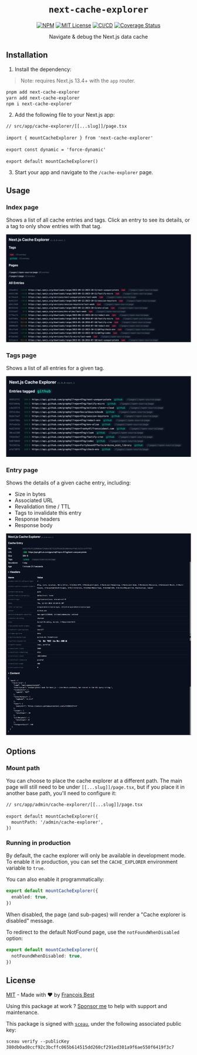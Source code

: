 <h1 align="center"><code>next-cache-explorer</code></h1>

<div align="center">

[![NPM](https://img.shields.io/npm/v/next-cache-explorer?color=red)](https://www.npmjs.com/package/next-cache-explorer)
[![MIT License](https://img.shields.io/github/license/47ng/next-cache-explorer.svg?color=blue)](https://github.com/47ng/next-cache-explorer/blob/next/LICENSE)
[![CI/CD](https://github.com/47ng/next-cache-explorer/workflows/CI%2FCD/badge.svg?branch=next)](https://github.com/47ng/next-cache-explorer/actions)
[![Coverage Status](https://coveralls.io/repos/github/47ng/next-cache-explorer/badge.svg?branch=next)](https://coveralls.io/github/47ng/next-cache-explorer?branch=next)

</div>

<p align="center">
  Navigate & debug the Next.js data cache
</p>

## Installation

1. Install the dependency:

> Note: requires Next.js 13.4+ with the `app` router.

```shell
pnpm add next-cache-explorer
yarn add next-cache-explorer
npm i next-cache-explorer
```

2. Add the following file to your Next.js app:

```tsx
// src/app/cache-explorer/[[...slug]]/page.tsx

import { mountCacheExplorer } from 'next-cache-explorer'

export const dynamic = 'force-dynamic'

export default mountCacheExplorer()
```

3. Start your app and navigate to the `/cache-explorer` page.

## Usage

### Index page

Shows a list of all cache entries and tags. Click an entry to see its details,
or a tag to only show entries with that tag.

![](https://raw.githubusercontent.com/47ng/next-cache-explorer/main/res/index.png)

### Tags page

Shows a list of all entries for a given tag.

![](https://raw.githubusercontent.com/47ng/next-cache-explorer/main/res/tag.png)

### Entry page

Shows the details of a given cache entry, including:

- Size in bytes
- Associated URL
- Revalidation time / TTL
- Tags to invalidate this entry
- Response headers
- Response body

![](https://raw.githubusercontent.com/47ng/next-cache-explorer/main/res/entry.png)

## Options

### Mount path

You can choose to place the cache explorer at a different path. The main page
will still need to be under `[[...slug]]/page.tsx`, but if you place it in
another base path, you'll need to configure it:

```tsx
// src/app/admin/cache-explorer/[[...slug]]/page.tsx

export default mountCacheExplorer({
  mountPath: '/admin/cache-explorer',
})
```

### Running in production

By default, the cache explorer will only be available in development mode.
To enable it in production, you can set the `CACHE_EXPLORER` environment variable
to `true`.

You can also enable it programmatically:

```ts
export default mountCacheExplorer({
  enabled: true,
})
```

When disabled, the page (and sub-pages) will render a "Cache explorer is disabled" message.

To redirect to the default NotFound page, use the `notFoundWhenDisabled` option:

```ts
export default mountCacheExplorer({
  notFoundWhenDisabled: true,
})
```

## License

[MIT](https://github.com/47ng/next-cache-explorer/blob/next/LICENSE) - Made with ❤️ by [François Best](https://francoisbest.com)

Using this package at work ? [Sponsor me](https://github.com/sponsors/franky47) to help with support and maintenance.

This package is signed with [`sceau`](https://github.com/47ng/sceau), under the following associated public key:

```shell
sceau verify --publicKey 380db0ad0ccf92c3bcffc065b614515dd260cf291ed301a9f6ae550f6419f3c7
```
